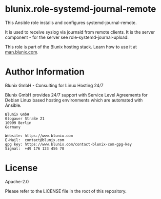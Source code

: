 # blunix.role-systemd-journal-remote
This Ansible role installs and configures systemd-journal-remote.

It is used to receive syslog via journald from remote clients. It is the server component - for the server see role-systemd-journal-upload.

This role is part of the Blunix hosting stack. Learn how to use it at <a href="https://man.blunix.com/" target="_blank">man.blunix.com</a>.

# Author Information
Blunix GmbH - Consulting for Linux Hosting 24/7

Blunix GmbH provides 24/7 support with Service Level Agreements for Debian Linux based hosting environments which are automated with Ansible.

```
Blunix GmbH
Glogauer Straße 21
10999 Berlin
Germany

Website: https://www.blunix.com
E-Mail:  contact@blunix.com
gpg key: https://www.blunix.com/contact-blunix-com-gpg-key
Signal:  +49 176 123 456 78
```

# License
Apache-2.0

Please refer to the LICENSE file in the root of this repository.
